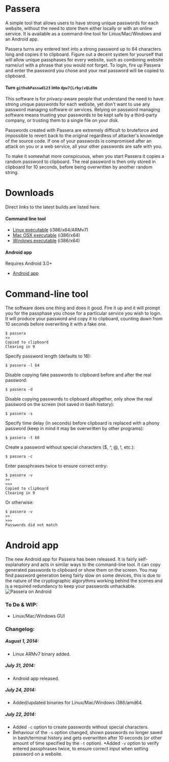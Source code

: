 # Passera

A simple tool that allows users to have strong unique
passwords for each website, without the need to store them either
locally or with an online service. It is available as a command-line tool for Linux/Mac/Windows and an Android app.

Passera turns any entered text into a strong password up to 64
characters long and copies it to clipboard. Figure out a decent system
for yourself that will allow unique passphases for every website, such
as combining website name/url with a phrase that you would not forget.
To login, fire up Passera and enter the password you chose and your
real password will be copied to clipboard.

#### Turn `githubPasswd123` into `dpu7{Lrby(vQLd8m`

This software is for privacy-aware people that understand the need to
have strong unique passwords for each website, yet don't want to use
any password managing software or services. Relying on password managing software means trusting your passwords to be kept safe by a third-party
company, or trusting them to a single file on your disk.

Passwords created with Passera are extremely difficult to bruteforce
and impossible to revert back to the original regardless of attacker's
knowledge of the source code. If one of your passwords is compromised
after an attack on you or a web service, all your other passwords are
safe with you.

To make it somewhat more conspicuous, when you start Passera it copies
a random password to clipboard. The real password is then only stored
in clipboard for 10 seconds, before being overwritten by another
random string.

# Downloads
Direct links to the latest builds are listed here.

#### Command line tool

* [Linux executable](http://mw.gg/d/passera-linux.tar.gz "Passera for Linux") (i386/x64/ARMv7)
* [Mac OSX executable](http://mw.gg/d/passera-osx.tar.gz "Passera for Mac OSX") (i386/x64)
* [Windows executable](http://mw.gg/d/passera-windows.zip "Passera for Microsoft Windows") (i386/x64)

#### Android app

Requires Android 3.0+

* [Android app](http://mw.gg/d/gg.mw.passera.apk "Passera for Android 3.0+")

# Command-line tool
The software does one thing and does it good. Fire it up and it will
prompt you for the passphase you chose for a particular service you
wish to login. It will produce your password and copy it to clipboard,
counting down from 10 seconds before overwriting it with a fake one.
```
$ passera
>> 
Copied to clipboard
Clearing in 9
```

Specify password length (defaults to 16):

```
$ passera -l 64
```

Disable copying fake passwords to clipboard before and after the real password:

```
$ passera -d 
```

Disable copying passwords to clipboard altogether, only show the real password on the screen (not saved in bash history):

```
$ passera -s
```

Specify time delay (in seconds) before clipboard is replaced with a phony password (keep in mind it may be overwritten by other programs): 
```
$ passera -t 60
```

Create a password without special characters ($, ^, @, !, etc.):
```
$ passera -c
```

Enter passphrases twice to ensure correct entry:
```
$ passera -v
>> 
>>> 
Copied to clipboard
Clearing in 9
```
Or otherwise:
```
$ passera -v
>> 
>>> 
Passwords did not match
```
# Android app
The new Android app for Passera has been released. It is fairly self-explanatory and acts in similar ways to the command-line tool. It can copy generated passwords to clipboard or show them on the screen. You may find password generation being fairly slow on some devices, this is due to the nature of the cryptographic algorythms working behind the scenes and is a required redundancy to keep your passwords unhackable.
![Passera on Android](http://mw.gg/i/passera_android.png)

### To Do & WIP:
* Linux/Mac/Windows GUI

### Changelog:

##### August 1, 2014:
* Linux ARMv7 binary added.

##### July 31, 2014:
* Android app released.

##### July 24, 2014:
* Added/updated binaries for Linux/Mac/Windows i386/amd64.

##### July 22, 2014:
* Added `-c` option to create passwords without special characters.
* Behaviour of the `-s` option changed, shown passwords no longer saved in bash/terminal history and gets overwritten after 10 seconds (or other amount of time specified by the `-t` option).
*Added `-v` option to verify entered passphrases twice, to ensure correct input when setting password on a website.

